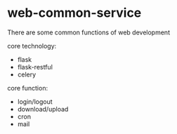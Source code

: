 # web-common-service
There are some common functions of web development

core technology:
  - flask
  - flask-restful
  - celery



core function:  
- login/logout
- download/upload  
- cron  
- mail 
